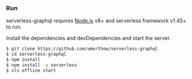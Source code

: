 ### Run

serverless-graphql requires [Node.js](https://nodejs.org/) v8+ and serverless framework v1.45+ to run.

Install the dependencies and devDependencies and start the server.

```sh
$ git clone https://github.com/umerthow/serverless-graphql
$ cd serverless-graphql
$ npm install 
$ npm install -g serverless
$ sls offline start

```